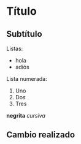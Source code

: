 # Título
## Subtítulo
Listas:
- hola
- adiós

Lista numerada:
1. Uno
2. Dos
3. Tres

**negrita** *cursiva*
## Cambio realizado
